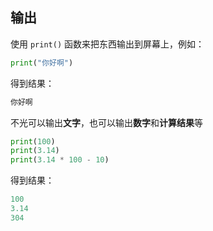 ## 输出

使用 `print()` 函数来把东西输出到屏幕上，例如：

```py
print("你好啊")
```

得到结果：

```py
你好啊
```

不光可以输出**文字**，也可以输出**数字**和**计算结果**等

```py
print(100)
print(3.14)
print(3.14 * 100 - 10)
```

得到结果：

```py
100
3.14
304
```